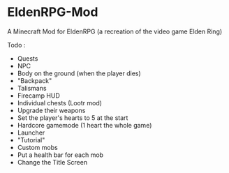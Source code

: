# EldenRPG-Mod
A Minecraft Mod for EldenRPG (a recreation of the video game Elden Ring)

Todo :
- Quests
- NPC
- Body on the ground (when the player dies)
- "Backpack"
- Talismans
- Firecamp HUD
- Individual chests (Lootr mod)
- Upgrade their weapons
- Set the player's hearts to 5 at the start
- Hardcore gamemode (1 heart the whole game)
- Launcher
- "Tutorial"
- Custom mobs
- Put a health bar for each mob
- Change the Title Screen
